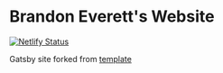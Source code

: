 # Brandon Everett's Website 

[![Netlify Status](https://api.netlify.com/api/v1/badges/2b086db9-0ce7-4795-944d-8412a7750d8a/deploy-status)](https://app.netlify.com/sites/youthful-jang-077333/deploys)

Gatsby site forked from [template](https://github.com/surudhb/gatsby-personal-site-template.git) 
